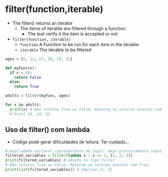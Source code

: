 # filter(function,iterable)
- The filter() returns an iterator
  - The items of iterable are filtered through a function.
    - The test verify it the item is accepted or not.
- `filter(function, iterable)`
    - `function`	A Function to be run for each item in the iterable
    - `iterable`	The iterable to be filtered

```python
ages = [5, 12, 17, 18, 24, 32]

def myFunc(x):
  if x < 18:
    return False
  else:
    return True

adults = filter(myFunc, ages)

for x in adults:
  print(x) # Não retorna True ou False. Retorna os valores aceitos com True. 
  # Print 18, 24, 32
```


## Uso de filter() com lambda
- Código pode gerar dificuldades de leitura. Ter cuidado...
```python 
# map(lambda variavel_representante_do_input: expr_processamento_input, iteravel_com_os_inputs_a_serem_usados)
filtered_variables = filter(lambda x : x <= 2, [1, 2, 3])
print(filtered_variables) # objeto to tipo filter
# Não retorna True ou False. Retorna os valores aceitos com True. 
print(list(filtered_variables)) # Imprime [1, 2]
```
